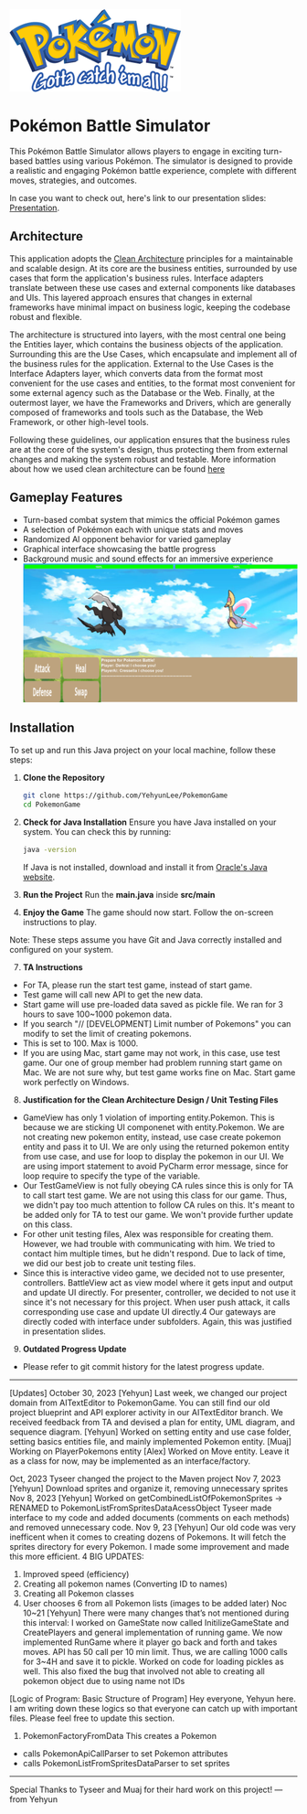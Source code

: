 ![Pokemon Logo](logo.png)
# Pokémon Battle Simulator 
This Pokémon Battle Simulator allows players to engage in exciting turn-based battles using various Pokémon. The simulator is designed to provide a realistic and engaging Pokémon battle experience, complete with different moves, strategies, and outcomes.

In case you want to check out, here's link to our presentation slides: [Presentation](https://docs.google.com/presentation/d/18OZ4ov5St6cAIvWGQH5LLCylErJciXATBBqE7P2hu-o/edit?usp=sharing).

## Architecture 
This application adopts the [Clean Architecture](https://blog.cleancoder.com/uncle-bob/2012/08/13/the-clean-architecture.html) principles for a maintainable and scalable design. At its core are the business entities, surrounded by use cases that form the application's business rules. Interface adapters translate between these use cases and external components like databases and UIs. This layered approach ensures that changes in external frameworks have minimal impact on business logic, keeping the codebase robust and flexible.
 
The architecture is structured into layers, with the most central one being the Entities layer, which contains the business objects of the application. Surrounding this are the Use Cases, which encapsulate and implement all of the business rules for the application. External to the Use Cases is the Interface Adapters layer, which converts data from the format most convenient for the use cases and entities, to the format most convenient for some external agency such as the Database or the Web. Finally, at the outermost layer, we have the Frameworks and Drivers, which are generally composed of frameworks and tools such as the Database, the Web Framework, or other high-level tools.

Following these guidelines, our application ensures that the business rules are at the core of the system's design, thus protecting them from external changes and making the system robust and testable. More information about how we used clean architecture can be found [here](https://docs.google.com/presentation/d/1PDqGYWZ6Y_l8xoNbyR7SroA73VyJT5V9e_9OKkr4S9A/edit?usp=sharing.)   

## Gameplay Features
- Turn-based combat system that mimics the official Pokémon games
- A selection of Pokémon each with unique stats and moves
- Randomized AI opponent behavior for varied gameplay
- Graphical interface showcasing the battle progress
- Background music and sound effects for an immersive experience 
![Gameplay Screenshot](GameplayScreenshot1.png)

## Installation

To set up and run this Java project on your local machine, follow these steps:

1. **Clone the Repository**
    ```sh
    git clone https://github.com/YehyunLee/PokemonGame
    cd PokemonGame
    ```

2. **Check for Java Installation**
    Ensure you have Java installed on your system. You can check this by running:
    ```sh
    java -version
    ```
    If Java is not installed, download and install it from [Oracle's Java website](https://www.oracle.com/java/technologies/javase-jdk11-downloads.html).

3. **Run the Project**
 Run the **main.java** inside **src/main**

6. **Enjoy the Game**
    The game should now start. Follow the on-screen instructions to play.

Note: These steps assume you have Git and Java correctly installed and configured on your system.

7. **TA Instructions**
- For TA, please run the start test game, instead of start game.
- Test game will call new API to get the new data.
- Start game will use pre-loaded data saved as pickle file. We ran for 3 hours to save 100~1000 pokemon data.
- If you search "// [DEVELOPMENT] Limit number of Pokemons" you can modify to set the limit of creating pokemons.
- This is set to 100. Max is 1000.
- If you are using Mac, start game may not work, in this case, use test game. Our one of group member had problem
  running start game on Mac. We are not sure why, but test game works fine on Mac. Start game work perfectly on Windows.

8. **Justification for the Clean Architecture Design / Unit Testing Files**
-  GameView has only 1 violation of importing entity.Pokemon. This is because we are sticking UI componenet with
    entity.Pokemon. We are not creating new pokemon entity, instead, use case create pokemon entity and pass it to UI.
    We are only using the returned pokemon entity from use case, and use for loop to display the pokemon in our UI.
    We are using import statement to avoid PyCharm error message, since for loop require to specify the type of the
    variable.
- Our TestGameView is not fully obeying CA rules since this is only for TA to call start test game. We are not using
    this class for our game. Thus, we didn't pay too much attention to follow CA rules on this. It's meant to be added
    only for TA to test our game. We won't provide further update on this class.
- For other unit testing files, Alex was responsible for creating them. However, we had trouble with communicating with
    him. We tried to contact him multiple times, but he didn't respond. Due to lack of time, we did our best job to
    create unit testing files.
- Since this is interactive video game, we decided not to use presenter, controllers. BattleView act as view model 
    where it gets input and output and update UI directly. For presenter, controller, we decided to not use it since
    it's not necessary for this project. When user push attack, it calls corresponding use case and update UI directly.4
    Our gateways are directly coded with interface under subfolders. Again, this was justified in presentation slides.

9. **Outdated Progress Update**
- Please refer to git commit history for the latest progress update.
______________________________________________________________________________________________________
[Updates]
October 30, 2023 [Yehyun]
Last week, we changed our project domain from AITextEditor to PokemonGame. You can still find our old project blueprint and API explorer activity in our AITextEditor branch. We received feedback from TA and devised a plan for entity, UML diagram, and sequence diagram.
[Yehyun] Worked on setting entity and use case folder, setting basics entities file, and mainly implemented Pokemon entity.
[Muaj] Working on PlayerPokemons entity
[Alex] Worked on Move entity. Leave it as a class for now, may be implemented as an interface/factory.


Oct, 2023
Tyseer changed the project to the Maven project
Nov 7, 2023 [Yehyun]
Download sprites and organize it, removing unnecessary sprites
Nov 8, 2023 [Yehyun]
Worked on getCombinedListOfPokemonSprites -> RENAMED to PokemonListFromSpritesDataAcessObject
Tyseer made interface to my code and added documents (comments on each methods) and removed unnecessary code.
Nov 9, 23 [Yehyun]
Our old code was very inefficent when it comes to creating dozens of Pokemons. It will fetch the sprites directory for every Pokemon.
I made some improvement and made this more efficient.
4 BIG UPDATES:
1. Improved speed (efficiency)
2. Creating all pokemon names (Converting ID to names)
3. Creating all Pokemon classes
4. User chooses 6 from all Pokemon lists (images to be added later)
   Noc 10~21 [Yehyun]
   There were many changes that’s not mentioned during this interval:
   I worked on GameState now called InitilizeGameState and CreatePlayers and general implementation of running game. We now implemented RunGame where it player go back and forth and takes moves.
   API has 50 call per 10 min limit. Thus, we are calling 1000 calls for 3~4H and save it to pickle. Worked on code for loading pickles as well. This also fixed the bug that involved not able to creating all pokemon object due to using name not IDs

[Logic of Program: Basic Structure of Program]
Hey everyone, Yehyun here. I am writing down these logics so that everyone can catch up with important files. Please feel free to update this section.

1. PokemonFactoryFromData
   This creates a Pokemon
- calls PokemonApiCallParser to set Pokemon attributes
- calls PokemonListFromSpritesDataParser to set sprites
______________________________________________________________________________________________________


Special Thanks to Tyseer and Muaj for their hard work on this project! — from Yehyun
